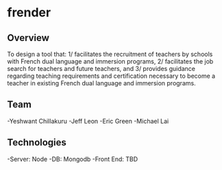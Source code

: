 # frender

## Overview
To design a tool that: 1/ facilitates the recruitment of teachers by schools with French dual language and immersion programs, 2/ facilitates the job search for teachers and future teachers, and 3/ provides guidance regarding teaching requirements and certification necessary to become a teacher in existing French dual language and immersion programs.

## Team
-Yeshwant Chillakuru
-Jeff Leon
-Eric Green
-Michael Lai

## Technologies
-Server: Node
-DB: Mongodb
-Front End: TBD
